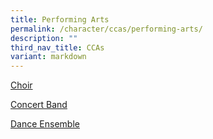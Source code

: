 ```yaml
---
title: Performing Arts
permalink: /character/ccas/performing-arts/
description: ""
third_nav_title: CCAs
variant: markdown
---
```

[Choir](/student-development/ccas/performing-arts/choir/)

[Concert Band](/student-development/ccas/performing-arts/concert-band/)

[Dance Ensemble](/student-development/ccas/performing-arts/dance-ensemble/)